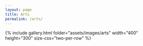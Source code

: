 ```yaml
---
layout: page
title: Arts
permalink: /arts/
---
```



{% include gallery.html folder="assets/images/arts" width="400" height="300" size-css="two-per-row" %}

